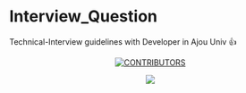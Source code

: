 # Interview_Question
Technical-Interview guidelines with Developer in Ajou Univ :+1:

<div align=center>

[![CONTRIBUTORS](https://img.shields.io/badge/contributors-1-green.svg?style=flat-square)](https://github.com/AJOU-DEVELOPERS/Interview_Question)

<a href="https://github.com/AJOU-DEVELOPERS/Interview_Question/graphs/contributors">
  <img src="https://contrib.rocks/image?repo=AJOU-DEVELOPERS/Interview_Question" />
</a>

</div>
